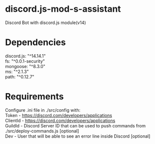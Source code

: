 # discord.js-mod-s-assistant
Discord Bot with discord.js module(v14)

# Dependencies

discord.js: "^14.14.1"<br>
fs: "^0.0.1-security"<br>
mongoose: "^8.3.0"<br>
ms: "^2.1.3"<br>
path: "^0.12.7"

# Requirements

Configure .ini file in ./src/config with:<br>
Token - https://discord.com/developers/applications<br>
ClientId - https://discord.com/developers/applications<br>
GuildId - Discord Server ID that can be used to push commands from ./src/deploy-commands.js [optional]<br>
Dev - User that will be able to see an error line inside Discord [optional]
